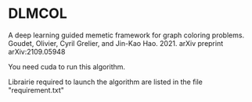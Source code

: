 # DLMCOL

A deep learning guided memetic framework for graph coloring problems. Goudet, Olivier, Cyril Grelier, and Jin-Kao Hao. 2021. arXiv preprint arXiv:2109.05948 

You need cuda to run this algorithm.

Librairie required to launch the algorithm are listed in the file "requirement.txt"


